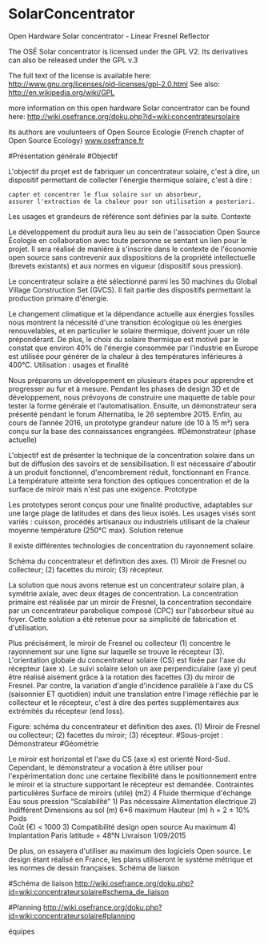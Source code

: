 # SolarConcentrator
Open Hardware Solar concentrator - Linear Fresnel Reflector

 The OSÉ Solar concentrator is licensed under the GPL V2. Its derivatives can also be released under the GPL v.3

The full text of the license is available here:  http://www.gnu.org/licenses/old-licenses/gpl-2.0.html
See also:
     http://en.wikipedia.org/wiki/GPL 

more information on this open hardware Solar concentrator can be found here: http://wiki.osefrance.org/doku.php?id=wiki:concentrateursolaire

its authors are voulunteers of Open Source Ecologie (French chapter of Open Source Ecology) www.osefrance.fr

#Présentation générale
#Objectif

L'objectif du projet est de fabriquer un concentrateur solaire, c'est à dire, un dispositif permettant de collecter l'énergie thermique solaire, c'est à dire :

    capter et concentrer le flux solaire sur un absorbeur,
    assurer l'extraction de la chaleur pour son utilisation a posteriori.

Les usages et grandeurs de référence sont définies par la suite.
Contexte

Le développement du produit aura lieu au sein de l'association Open Source Écologie en collaboration avec toute personne se sentant un lien pour le projet. Il sera réalisé de manière à s'inscrire dans le contexte de l'économie open source sans contrevenir aux dispositions de la propriété intellectuelle (brevets existants) et aux normes en vigueur (dispositif sous pression).

Le concentrateur solaire a été sélectionné parmi les 50 machines du Global Village Construction Set (GVCS). Il fait partie des dispositifs permettant la production primaire d'énergie.

Le changement climatique et la dépendance actuelle aux énergies fossiles nous montrent la nécessité d'une transition écologique où les énergies renouvelables, et en particulier le solaire thermique, doivent jouer un rôle prépondérant. De plus, le choix du solaire thermique est motivé par le constat que environ 40% de l'énergie consommée par l'industrie en Europe est utilisée pour générer de la chaleur à des températures inférieures à 400°C.
Utilisation : usages et finalité

Nous préparons un développement en plusieurs étapes pour apprendre et progresser au fur et à mesure. Pendant les phases de design 3D et de développement, nous prévoyons de construire une maquette de table pour tester la forme générale et l’automatisation. Ensuite, un démonstrateur sera présenté pendant le forum Alternatiba, le 26 septembre 2015. Enfin, au cours de l’année 2016, un prototype grandeur nature (de 10 à 15 m²) sera conçu sur la base des connaissances engrangées.
#Démonstrateur (phase actuelle)

L'objectif est de présenter la technique de la concentration solaire dans un but de diffusion des savoirs et de sensibilisation. Il est nécessaire d'aboutir à un produit fonctionnel, d'encombrement réduit, fonctionnant en France. La température atteinte sera fonction des optiques concentration et de la surface de miroir mais n'est pas une exigence.
Prototype

Les prototypes seront conçus pour une finalité productive, adaptables sur une large plage de latitudes et dans des lieux isolés. Les usages visés sont variés : cuisson, procédés artisanaux ou industriels utilisant de la chaleur moyenne température (250°C max).
Solution retenue

Il existe différentes technologies de concentration du rayonnement solaire.

Schéma du concentrateur et définition des axes. (1) Miroir de Fresnel ou collecteur; (2) facettes du miroir; (3) récepteur.

La solution que nous avons retenue est un concentrateur solaire plan, à symétrie axiale, avec deux étages de concentration. La concentration primaire est réalisée par un miroir de Fresnel, la concentration secondaire par un concentrateur parabolique composé (CPC) sur l'absorbeur situé au foyer. Cette solution a été retenue pour sa simplicité de fabrication et d'utilisation.

Plus précisément, le miroir de Fresnel ou collecteur (1) concentre le rayonnement sur une ligne sur laquelle se trouve le récepteur (3). L'orientation globale du concentrateur solaire (CS) est fixée par l'axe du récepteur (axe x). Le suivi solaire selon un axe perpendiculaire (axe y) peut être réalisé aisément grâce à la rotation des facettes (3) du miroir de Fresnel. Par contre, la variation d'angle d'incidence parallèle à l'axe du CS (saisonnier ET quotidien) induit une translation entre l'image réfléchie par le collecteur et le récepteur, c'est à dire des pertes supplémentaires aux extrémités du récepteur (end loss).

Figure: schéma du concentrateur et définition des axes. (1) Miroir de Fresnel ou collecteur; (2) facettes du miroir; (3) récepteur.
#Sous-projet : Démonstrateur
#Géométrie

Le miroir est horizontal et l'axe du CS (axe x) est orienté Nord-Sud. Cependant, le démonstrateur a vocation à être utiliser pour l'expérimentation donc une certaine flexibilité dans le positionnement entre le miroir et la structure supportant le récepteur est demandée.
Contraintes particulières
Surface de miroirs (utile) (m2) 	4
Fluide thermique d'échange 	Eau sous pression
“Scalabilité” 1) 	Pas nécessaire
Alimentation électrique 2) 	Indifférent
Dimensions au sol (m) 	6*6 maximum
Hauteur (m) 	h = 2 ± 10%
Poids 	
Coût (€) 	< 1000 3)
Compatibilité design open source 	Au maximum 4)
Implantation 	Paris latitude = 48°N
Livraison 	1/09/2015

De plus, on essayera d'utiliser au maximum des logiciels Open source. Le design étant réalisé en France, les plans utiliseront le système métrique et les normes de dessin françaises.
Schéma de liaison

#Schéma de liaison
http://wiki.osefrance.org/doku.php?id=wiki:concentrateursolaire#schema_de_liaison

#Planning
http://wiki.osefrance.org/doku.php?id=wiki:concentrateursolaire#planning

équipes
